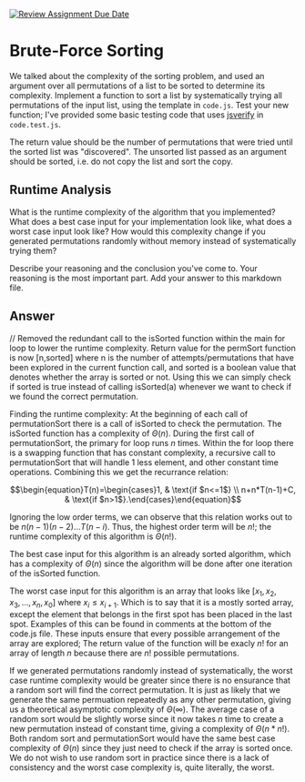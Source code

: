 [![Review Assignment Due Date](https://classroom.github.com/assets/deadline-readme-button-24ddc0f5d75046c5622901739e7c5dd533143b0c8e959d652212380cedb1ea36.svg)](https://classroom.github.com/a/7eEMzrNd)
# Brute-Force Sorting

We talked about the complexity of the sorting problem, and used an argument over
all permutations of a list to be sorted to determine its complexity. Implement
a function to sort a list by systematically trying all permutations of the input
list, using the template in `code.js`. Test your new function; I've provided
some basic testing code that uses [jsverify](https://jsverify.github.io/) in
`code.test.js`.

The return value should be the number of permutations that were tried until the
sorted list was "discovered". The unsorted list passed as an argument should be
sorted, i.e. do not copy the list and sort the copy.

## Runtime Analysis

What is the runtime complexity of the algorithm that you implemented? What does
a best case input for your implementation look like, what does a worst case
input look like? How would this complexity change if you generated permutations
randomly without memory instead of systematically trying them?

Describe your reasoning and the conclusion you've come to. Your reasoning is the
most important part. Add your answer to this markdown file.

## Answer

// Removed the redundant call to the isSorted function within the main for loop to lower the runtime complexity. Return value for the permSort function is now [n,sorted] where n is the number of attempts/permutations that have been explored in the current function call, and sorted is a boolean value that denotes whether the array is sorted or not. Using this we can simply check if sorted is true instead of calling isSorted(a) whenever we want to check if we found the correct permutation.

Finding the runtime complexity:
At the beginning of each call of permutationSort there is a call of isSorted to check the permutation. The isSorted function has a complexity of $\Theta(n)$.
During the first call of permutationSort, the primary for loop runs $n$ times. Within the for loop there is a swapping function that has constant complexity, a recursive call to permutationSort that will handle 1 less element, and other constant time operations. Combining this we get the recurrance relation:

$$\begin{equation}T(n)=\begin{cases}1, & \text{if $n<=1$} \\
n+n*T(n-1)+C, & \text{if $n>1$}.\end{cases}\end{equation}$$

Ignoring the low order terms, we can observe that this relation works out to be $n(n-1)(n-2)...T(n-i)$.
Thus, the highest order term will be $n!$; the runtime complexity of this algorithm is $\Theta(n!)$.

The best case input for this algorithm is an already sorted algorithm, which has a complexity of $\Theta(n)$ since the algorithm will be done after one iteration of the isSorted function.

The worst case input for this algorithm is an array that looks like $[x_1,x_2,x_3,...,x_n,x_0] \text{ where } x_i\le x_{i+1}.$ Which is to say that it is a mostly sorted array, except the element that belongs in the first spot has been placed in the last spot. Examples of this can be found in comments at the bottom of the code.js file. These inputs ensure that every possible arrangement of the array are explored; The return value of the function will be exacly $n!$ for an array of length $n$ because there are $n!$ possible permutations.

If we generated permutations randomly instead of systematically, the worst case runtime complexity would be greater since there is no ensurance that a random sort will find the correct permutation. It is just as likely that we generate the same permuation repeatedly as any other permutation, giving us a theoretical asymptotic complexity of $\Theta(\infty)$. The average case of a random sort would be slightly worse since it now takes $n$ time to create a new permutation instead of constant time, giving a complexity of $\Theta(n*n!)$. Both random sort and permutationSort would have the same best case complexity of $\Theta(n)$ since they just need to check if the array is sorted once. We do not wish to use random sort in practice since there is a lack of consistency and the worst case complexity is, quite literally, the worst. 


